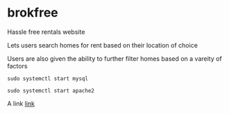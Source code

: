 # brokfree

Hassle free rentals website

Lets users search homes for rent based on their location of choice

Users are also given the ability to further filter homes based on a vareity of factors

`sudo systemctl start mysql`

`sudo systemctl start apache2`

A link [link](http://github.com) 
